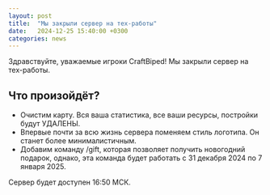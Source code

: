 ```yaml
---
layout: post
title:  "Мы закрыли сервер на тех-работы"
date:   2024-12-25 15:40:00 +0300
categories: news
---
```

Здравствуйте, уважаемые игроки CraftBiped! Мы закрыли сервер на тех-работы.
## Что произойдёт?
- Очистим карту. Вся ваша статистика, все ваши ресурсы, постройки будут УДАЛЕНЫ.
- Впервые почти за всю жизнь сервера поменяем стиль логотипа. Он станет более минималистичным.
- Добавим команду /gift, которая позволяет получить новогодний подарок, однако, эта команда будет работать с 31 декабря 2024 по 7 января 2025.

Сервер будет доступен 16:50 МСК.
